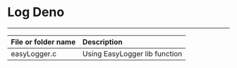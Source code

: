 # Log Deno

---

|File or folder name                     |Description|
|:-----                                  |:----|
|easyLogger.c                            |Using EasyLogger lib function|
